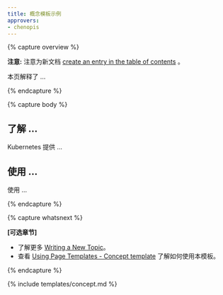 ```yaml
---
title: 概念模板示例
approvers:
- chenopis
---
```


{% capture overview %}

**注意:** 注意为新文档 [create an entry in the table of contents](/docs/home/contribute/write-new-topic/#creating-an-entry-in-the-table-of-contents) 。

本页解释了 ...

{% endcapture %}

{% capture body %}

## 了解 ...

Kubernetes 提供 ...

## 使用 ...

使用 ...

{% endcapture %}

{% capture whatsnext %}

**[可选章节]**

* 了解更多 [Writing a New Topic](/docs/home/contribute/write-new-topic/)。
* 查看 [Using Page Templates - Concept template](/docs/home/contribute/page-templates/#concept_template) 了解如何使用本模板。

{% endcapture %}

{% include templates/concept.md %}
